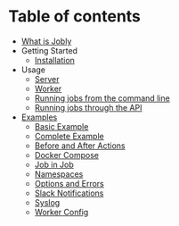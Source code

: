 # Table of contents

* [What is Jobly](README.md)
* Getting Started
  * [Installation](getting-started/installation.md)
* Usage
  * [Server](usage/server.md)
  * [Worker](usage/worker.md)
  * [Running jobs from the command line](usage/run-with-cli.md)
  * [Running jobs through the API](usage/run-with-api.md)
* [Examples](examples/README.md)
  * [Basic Example](examples/basic/README.md)
  * [Complete Example](examples/complete/README.md)
  * [Before and After Actions](examples/before-after-actions/README.md)
  * [Docker Compose](examples/docker-compose/README.md)
  * [Job in Job](examples/job-in-job/README.md)
  * [Namespaces](examples/namespaces/README.md)
  * [Options and Errors](examples/options-and-errors/README.md)
  * [Slack Notifications](examples/slack-notifications/README.md)
  * [Syslog](examples/syslog/README.md)
  * [Worker Config](examples/worker-config/README.md)
